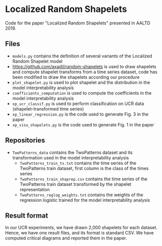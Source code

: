 # Localized Random Shapelets

Code for the paper "Localized Random Shapelets" presented in AALTD 2019.

## Files
 
- `models.py` contains the definition of several variants of the Localized Random Shapelet model
- <https://github.com/axadil/random-shapelets> is used to draw shapelets and compute shapelet transforms from a time series dataset, code has been modified to draw the shapelets according our procedure
- `plot_shapelet.py` is used to plot shapelet and the distribution in the model interpretability analysis
- `coefficients_computation` is used to compute the coefficients in the model interpretability analysis
- `xp_ucr_classif.py` is used to perform classification on UCR data (shapelet-transformed time series)
- `xp_linear_regression.py` is the code used to generate Fig. 3 in the paper
- `xp_visu_shapelets.py` is the code used to generate Fig. 1 in the paper

## Repositories

- `TwoPatterns_data` contains the TwoPatterns dataset and its transformation used in the model interpretability analysis
	- `TwoPatterns_train_ts.txt` contains the time series of the TwoPatterns train dataset, first column is the class of the times series
	- `TwoPatterns_train_shaprep.csv` contains the time series of the TwoPatterns train dataset transformed by the shapelet representation
	- `TwoPatterns_reglog_weights.txt` contains the weights of the regression logistic trained for the model interpretability analysis

## Result format

In our UCR experiments, we have drawn 2,000 shapelets for each dataset.
Hence, we have one result files, and its format is standard CSV.
We have computed critical diagrams and reported them in the paper. 

